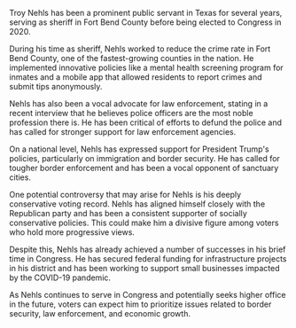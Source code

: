 Troy Nehls has been a prominent public servant in Texas for several years, serving as sheriff in Fort Bend County before being elected to Congress in 2020.

During his time as sheriff, Nehls worked to reduce the crime rate in Fort Bend County, one of the fastest-growing counties in the nation. He implemented innovative policies like a mental health screening program for inmates and a mobile app that allowed residents to report crimes and submit tips anonymously.

Nehls has also been a vocal advocate for law enforcement, stating in a recent interview that he believes police officers are the most noble profession there is. He has been critical of efforts to defund the police and has called for stronger support for law enforcement agencies.

On a national level, Nehls has expressed support for President Trump's policies, particularly on immigration and border security. He has called for tougher border enforcement and has been a vocal opponent of sanctuary cities.

One potential controversy that may arise for Nehls is his deeply conservative voting record. Nehls has aligned himself closely with the Republican party and has been a consistent supporter of socially conservative policies. This could make him a divisive figure among voters who hold more progressive views.

Despite this, Nehls has already achieved a number of successes in his brief time in Congress. He has secured federal funding for infrastructure projects in his district and has been working to support small businesses impacted by the COVID-19 pandemic.

As Nehls continues to serve in Congress and potentially seeks higher office in the future, voters can expect him to prioritize issues related to border security, law enforcement, and economic growth.
